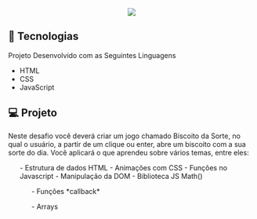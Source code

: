 <div align ="center">
  <img src="https://github.com/frank-cardoso/Biscoito-da-Sorte/assets/114771200/b8c335c3-fb62-42e8-b0d6-a68b694c211c" />
</div>

<h2>🚀 Tecnologias</h2>
<p>Projeto Desenvolvido com as Seguintes Linguagens</p>
<ul>
  <li>HTML</li>
  <li>CSS</li>
  <li>JavaScript</li>
</ul>

<h2>💻 Projeto</h2>
<p>Neste desafio você deverá criar um jogo chamado Biscoito da Sorte, no qual o usuário, a partir de um clique ou enter, abre um biscoito com a sua sorte do dia. Você aplicará o que aprendeu sobre vários temas, entre eles:
  <ul>
  - Estrutura de dados HTML
  - Animações com CSS
  - Funções no Javascript
  - Manipulação da DOM
  - Biblioteca JS Math()
  <ol>- Funções *callback*</ol>
  <ol>- Arrays</ol>
  </ul>
</p>
